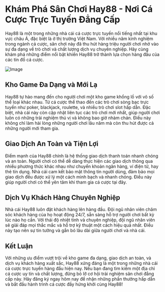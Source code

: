 # Khám Phá Sân Chơi Hay88 - Nơi Cá Cược Trực Tuyến Đẳng Cấp

Hay88 là một trong những nhà cái cá cược trực tuyến nổi tiếng nhất tại khu vực châu Á, đặc biệt là ở thị trường Việt Nam. Với nhiều năm kinh nghiệm trong ngành cá cược, sân chơi này đã thu hút hàng triệu người chơi nhờ vào sự đa dạng về trò chơi và chất lượng dịch vụ chuyên nghiệp. Hãy cùng khám phá những điểm nổi bật khiến Hay88 trở thành lựa chọn hàng đầu của các tín đồ cá cược.

![Image](https://github.com/user-attachments/assets/bd51ea9f-0666-407b-a7a7-98ead6de688c)

## Kho Game Đa Dạng và Mới Lạ

Hay88 tự hào mang đến cho người chơi một kho game khổng lồ với vô số thể loại khác nhau. Từ cá cược thể thao đến các trò chơi sòng bạc trực tuyến như poker, blackjack, roulette, và nhiều trò chơi slot hấp dẫn. Đặc biệt, nhà cái này còn cập nhật liên tục các trò chơi mới nhất, giúp người chơi luôn có những trải nghiệm thú vị và không bao giờ nhàm chán. Điều này không chỉ làm hài lòng những người chơi lâu năm mà còn thu hút được cả những người mới tham gia.

## Giao Dịch An Toàn và Tiện Lợi

Điểm mạnh của Hay88 chính là hệ thống giao dịch thanh toán nhanh chóng và an toàn. Người chơi có thể dễ dàng thực hiện các giao dịch thông qua nhiều phương thức khác nhau như chuyển khoản ngân hàng, ví điện tử, hay thẻ tín dụng. Nhà cái cam kết bảo mật thông tin người dùng, đảm bảo mọi giao dịch đều được xử lý một cách minh bạch và nhanh chóng. Điều này giúp người chơi có thể yên tâm khi tham gia cá cược tại đây.

## Dịch Vụ Khách Hàng Chuyên Nghiệp

Nhà cái Hay88 luôn đặt khách hàng lên hàng đầu. Đội ngũ nhân viên chăm sóc khách hàng của họ hoạt động 24/7, sẵn sàng hỗ trợ người chơi bất kỳ lúc nào họ cần. Với thái độ nhiệt tình và chuyên nghiệp, đội ngũ nhân viên sẽ giải đáp mọi thắc mắc và hỗ trợ kỹ thuật một cách hiệu quả nhất. Điều này tạo nên sự tin tưởng và gắn bó lâu dài giữa người chơi và nhà cái.

## Kết Luận

Với những ưu điểm vượt trội về kho game đa dạng, giao dịch an toàn, và dịch vụ khách hàng xuất sắc, Hay88 xứng đáng là một trong những nhà cái cá cược trực tuyến hàng đầu hiện nay. Nếu bạn đang tìm kiếm một địa chỉ cá cược uy tín và chất lượng, đừng bỏ lỡ cơ hội trải nghiệm sân chơi đẳng cấp này. Hãy đăng ký ngay hôm nay để nhận những phần thưởng hấp dẫn và bắt đầu hành trình cá cược đầy hứng khởi cùng Hay88!